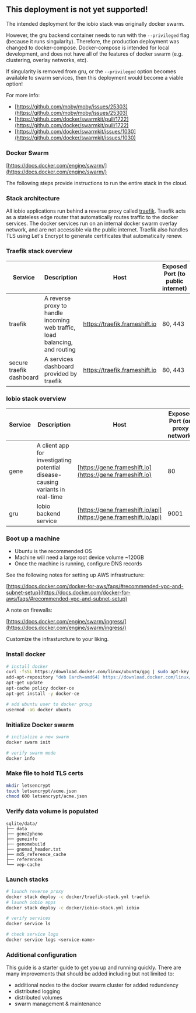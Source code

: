 ## This deployment is not yet supported!

The intended deployment for the iobio stack was originally docker swarm.

However, the gru backend container needs to run with the `--privileged` flag (because it runs singularity). Therefore, the production deployment was changed to docker-compose. Docker-compose is intended for local development, and does not have all of the features of docker swarm (e.g. clustering, overlay networks, etc).

If singularity is removed from gru, or the `--privileged` option becomes available to swarm services, then this deployment would become a viable option!

For more info:

- [https://github.com/moby/moby/issues/25303](https://github.com/moby/moby/issues/25303)
- [https://github.com/docker/swarmkit/pull/1722](https://github.com/docker/swarmkit/pull/1722)
- [https://github.com/docker/swarmkit/issues/1030](https://github.com/docker/swarmkit/issues/1030)

### Docker Swarm

[https://docs.docker.com/engine/swarm/](https://docs.docker.com/engine/swarm/)

The following steps provide instructions to run the entire stack in the cloud.

### Stack architecture

All iobio applications run behind a reverse proxy called [traefik](https://docs.traefik.io/). Traefik acts as a stateless edge router that automatically routes traffic to the docker services. The docker services run on an internal docker swarm overlay network, and are not accessible via the public internet. Traefik also handles TLS using Let's Encrypt to generate certificates that automatically renew.

### Traefik stack overview

| Service | Description | Host | Exposed Port (to public internet) |
|---------|-------------|----- | -------------|
| traefik | A reverse proxy to handle incoming web traffic, load balancing, and routing | https://traefik.frameshift.io | 80, 443 |
| secure traefik dashboard | A services dashboard provided by traefik | https://traefik.frameshift.io | 80, 443 |

### Iobio stack overview

| Service | Description | Host | Exposed Port (on proxy network) |
|---------|-------------|----- | -------------|
| gene | A client app for investigating potential disease-causing variants in real-time | [https://gene.frameshift.io](https://gene.frameshift.io) | 80 |
| gru | Iobio backend service | [https://gene.frameshift.io/api](https://gene.frameshift.io/api) | 9001 |

### Boot up a machine

- Ubuntu is the recommended OS
- Machine will need a large root device volume ~120GB
- Once the machine is running, configure DNS records

See the following notes for setting up AWS infrastructure:

[https://docs.docker.com/docker-for-aws/faqs/#recommended-vpc-and-subnet-setup](https://docs.docker.com/docker-for-aws/faqs/#recommended-vpc-and-subnet-setup)

A note on firewalls:

[https://docs.docker.com/engine/swarm/ingress/](https://docs.docker.com/engine/swarm/ingress/)

Customize the infrasturcture to your liking.

### Install docker

```bash
# install docker
curl -fsSL https://download.docker.com/linux/ubuntu/gpg | sudo apt-key add -
add-apt-repository "deb [arch=amd64] https://download.docker.com/linux/ubuntu $(lsb_release -cs) stable"
apt-get update
apt-cache policy docker-ce
apt-get install -y docker-ce

# add ubuntu user to docker group
usermod -aG docker ubuntu
```

### Initialize Docker swarm

```bash
# initialize a new swarm
docker swarm init

# verify swarm mode
docker info
```

### Make file to hold TLS certs

```bash
mkdir letsencrypt
touch letsencrypt/acme.json
chmod 600 letsencrypt/acme.json
```

### Verify data volume is populated

```
sqlite/data/
├── data
├── gene2pheno
├── geneinfo
├── genomebuild
├── gnomad_header.txt
├── md5_reference_cache
├── references
└── vep-cache
```

### Launch stacks

```bash
# launch reverse proxy
docker stack deploy -c docker/traefik-stack.yml traefik
# launch iobio apps
docker stack deploy -c docker/iobio-stack.yml iobio

# verify services
docker service ls

# check service logs
docker service logs <service-name>
```

### Additional configuration

This guide is a starter guide to get you up and running quickly. There are many improvements that should be added including but not limited to:

- additional nodes to the docker swarm cluster for added redundency
- distributed logging
- distributed volumes
- swarm management & maintenance
